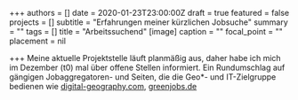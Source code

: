 +++
authors = []
date = 2020-01-23T23:00:00Z
draft = true
featured = false
projects = []
subtitle = "Erfahrungen meiner kürzlichen Jobsuche"
summary = ""
tags = []
title = "Arbeitssuchend"
[image]
caption = ""
focal_point = ""
placement = nil

+++
Meine aktuelle Projektstelle läuft planmäßig aus, daher habe ich mich im Dezember (t0) mal über offene Stellen informiert. Ein Rundumschlag auf gängigen Jobaggregatoren- und Seiten, die die Geo*- und IT-Zielgruppe bedienen wie [digital-geography.com](https://de.digital-geography.com/jobs/ "digital-geography.com"), [greenjobs.de](https://www.greenjobs.de/ "greenjobs.de")